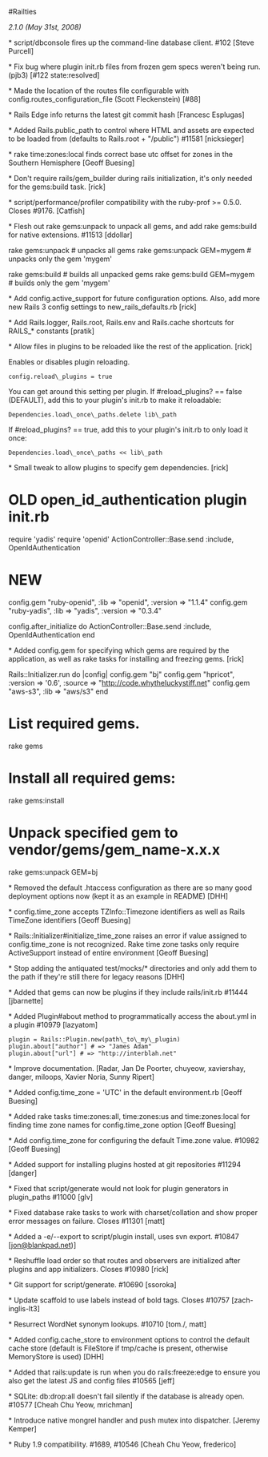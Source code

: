 #Railties

*2.1.0 (May 31st, 2008)*
 
\* script/dbconsole fires up the command-line database client.  #102 [Steve Purcell]
 
\* Fix bug where plugin init.rb files from frozen gem specs weren't being run.  (pjb3) [#122 state:resolved]
 
\* Made the location of the routes file configurable with config.routes\_configuration\_file (Scott Fleckenstein) [#88]
 
\* Rails Edge info returns the latest git commit hash [Francesc Esplugas]
 
\* Added Rails.public\_path to control where HTML and assets are expected to be loaded from (defaults to Rails.root + "/public") #11581 [nicksieger]
 
\* rake time:zones:local finds correct base utc offset for zones in the Southern Hemisphere [Geoff Buesing]
 
\* Don't require rails/gem\_builder during rails initialization, it's only needed for the gems:build task. [rick]
 
\* script/performance/profiler compatibility with the ruby-prof >= 0.5.0. Closes #9176. [Catfish]
 
\* Flesh out rake gems:unpack to unpack all gems, and add rake gems:build for native extensions. #11513 [ddollar]
 
  rake gems:unpack             # unpacks all gems
  rake gems:unpack GEM=mygem   # unpacks only the gem 'mygem'
  
  rake gems:build              # builds all unpacked gems
  rake gems:build GEM=mygem    # builds only the gem 'mygem'
 
\* Add config.active\_support for future configuration options.  Also, add more new Rails 3 config settings to new\_rails\_defaults.rb [rick]
 
\* Add Rails.logger, Rails.root, Rails.env and Rails.cache shortcuts for RAILS\_\* constants [pratik]
 
\* Allow files in plugins to be reloaded like the rest of the application.  [rick]
 
  Enables or disables plugin reloading.
  
    config.reload\_plugins = true
  
  You can get around this setting per plugin.
  If #reload\_plugins? == false (DEFAULT), add this to your plugin's init.rb to make it reloadable:
  
    Dependencies.load\_once\_paths.delete lib\_path
  
  If #reload\_plugins? == true, add this to your plugin's init.rb to only load it once:
  
    Dependencies.load\_once\_paths << lib\_path
 
\* Small tweak to allow plugins to specify gem dependencies.  [rick]
 
  # OLD open\_id\_authentication plugin init.rb
  require 'yadis'
  require 'openid'
  ActionController::Base.send :include, OpenIdAuthentication
 
  # NEW
  config.gem "ruby-openid", :lib => "openid", :version => "1.1.4"
  config.gem "ruby-yadis",  :lib => "yadis",  :version => "0.3.4"
 
  config.after\_initialize do
    ActionController::Base.send :include, OpenIdAuthentication
  end
 
\* Added config.gem for specifying which gems are required by the application, as well as rake tasks for installing and freezing gems. [rick]
 
  Rails::Initializer.run do |config|
    config.gem "bj"
    config.gem "hpricot", :version => '0.6', :source => "http://code.whytheluckystiff.net"
    config.gem "aws-s3", :lib => "aws/s3"
  end
  
  # List required gems.
  rake gems
  
  # Install all required gems:
  rake gems:install
  
  # Unpack specified gem to vendor/gems/gem\_name-x.x.x
  rake gems:unpack GEM=bj
 
\* Removed the default .htaccess configuration as there are so many good deployment options now (kept it as an example in README) [DHH]
 
\* config.time\_zone accepts TZInfo::Timezone identifiers as well as Rails TimeZone identifiers [Geoff Buesing]
 
\* Rails::Initializer#initialize\_time\_zone raises an error if value assigned to config.time\_zone is not recognized. Rake time zone tasks only require ActiveSupport instead of entire environment [Geoff Buesing]
 
\* Stop adding the antiquated test/mocks/\* directories and only add them to the path if they're still there for legacy reasons [DHH]
 
\* Added that gems can now be plugins if they include rails/init.rb #11444 [jbarnette]
 
\* Added Plugin#about method to programmatically access the about.yml in a plugin #10979 [lazyatom]
 
    plugin = Rails::Plugin.new(path\_to\_my\_plugin)
    plugin.about["author"] # => "James Adam"
    plugin.about["url"] # => "http://interblah.net"
 
\* Improve documentation. [Radar, Jan De Poorter, chuyeow, xaviershay, danger, miloops, Xavier Noria,  Sunny Ripert]
 
\* Added config.time\_zone = 'UTC' in the default environment.rb [Geoff Buesing]
 
\* Added rake tasks time:zones:all, time:zones:us and time:zones:local for finding time zone names for config.time\_zone option [Geoff Buesing]
 
\* Add config.time\_zone for configuring the default Time.zone value.  #10982 [Geoff Buesing]
 
\* Added support for installing plugins hosted at git repositories #11294 [danger]
 
\* Fixed that script/generate would not look for plugin generators in plugin\_paths #11000 [glv]
 
\* Fixed database rake tasks to work with charset/collation and show proper error messages on failure. Closes #11301 [matt]
 
\* Added a -e/--export to script/plugin install, uses svn export. #10847 [jon@blankpad.net)]
 
\* Reshuffle load order so that routes and observers are initialized after plugins and app initializers.  Closes #10980 [rick]
 
\* Git support for script/generate.  #10690 [ssoroka]
 
\* Update scaffold to use labels instead of bold tags.  Closes #10757 [zach-inglis-lt3]
 
\* Resurrect WordNet synonym lookups.  #10710 [tom./, matt]
 
\* Added config.cache\_store to environment options to control the default cache store (default is FileStore if tmp/cache is present, otherwise MemoryStore is used) [DHH]
 
\* Added that rails:update is run when you do rails:freeze:edge to ensure you also get the latest JS and config files #10565 [jeff]
 
\* SQLite: db:drop:all doesn't fail silently if the database is already open.  #10577 [Cheah Chu Yeow, mrichman]
 
\* Introduce native mongrel handler and push mutex into dispatcher.  [Jeremy Kemper]
 
\* Ruby 1.9 compatibility.  #1689, #10546 [Cheah Chu Yeow, frederico]

